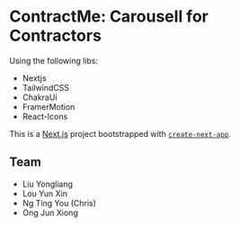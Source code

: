 # ContractMe: Carousell for Contractors

Using the following libs:

- Nextjs
- TailwindCSS
- ChakraUi
- FramerMotion
- React-Icons

This is a [Next.js](https://nextjs.org/) project bootstrapped with
[`create-next-app`](https://github.com/vercel/next.js/tree/canary/packages/create-next-app).

## Team

- Liu Yongliang
- Lou Yun Xin
- Ng Ting You (Chris)
- Ong Jun Xiong